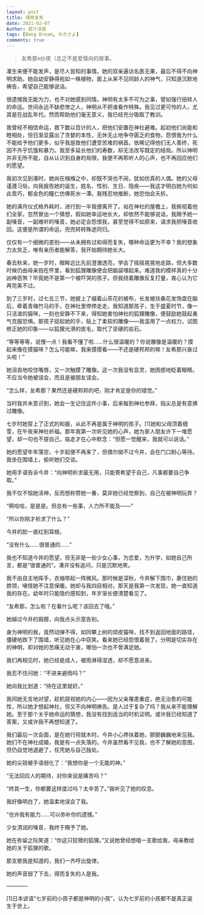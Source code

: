 ```yaml
---
layout: post
title: 得而复失
date: 2021-02-07
Author: 茄汁浇饭 
tags: [Bang Dream, ゆきさよ]
comments: true
---
```


> 友希那x纱夜（总之不是爱情向的故事。

凑生来便不能发声，是尽人皆知的事情。她的双亲遍访名医无果，最后不得不向神明求助。她自幼安静得宛如一株植物，面上从来不见同龄人的神气，只知道沉默地祷告，希望自己能够说话。

很遗憾我无能为力，也不对她感到同情。神明有太多不可为之事，譬如强行扭转人的命运。世间永远不缺悲惨之人，神明从不把谁看作特殊。我见过更可怜的人，尤其是在战乱年代。然而帮助他们毫无意义，我已经充分吸取了教训。

我曾经不相信命运，救下数以百计的人，把他们安置在神社避难。起初他们尚能和睦相处，但日渐显露出了贪婪的本性，无休无止地争夺匮乏的食物，怨恨我为什么不能给予他们更多，似乎我是致他们遭受苦难的祸首。依稀记得他们无人善终，死因不外乎饥饿和暴力。我至多延长他们的寿数，却无法改写既定的结局。所以神明并非无所不能，自从认识到自身的局限，我便不再聆听人的心声，也不再回应他们的愿望。

我初次见到凑时，她尚在襁褓之中，却既不哭也不闹，犹如仿真的人偶。她的父母谨遵习俗，向我报告她的诞生，姓名、性别、生日、隐疾——我这才明白她为何如此乖巧，郁金色的瞳仁仿佛死水一潭。我残忍地推断，她恐怕会夭折。

她的满月仪式格外耗时，进行到一半我便离开了。站在神社的屋檐上，我俯视着他们全家，忽然冒出一个猜想，假如她幸运地长大，却依然不能够说话，我赐予她一副嗓音，一副难听的嗓音，她必定会怨恨我，甚至觉得不如原来，请求我把嗓音收回。这便是所谓的命运，兜兜转转殊途同归。

仅仅有一个细微的差别——从未拥有过和得而复失，哪种命运更为不幸？我的想象力太贫乏，唯有亲历者能解答，我开始期待她长大。

春去秋来，她一岁时，眼眸远比先前澄澈透亮，学会了摇摇晃晃地走路，但大多数时候仍由母亲抱在怀里，看到狐狸雕像便会把脑袋埋起来。难道我的模样真的十分凶神恶煞？毕竟她不是第一个被吓哭的孩子。但我绕着雕像反复打量，衷心认为它再完美不过。

到了三岁时，过七五三节，她披上了缀着山茶花的被布，长发被扶桑花发饰盘在脑后，牵着青梅竹马的手，在神社里停停走走。我知道那孩子，生于盛夏时节，像一只活泼的猫咪，一刻也安静不下来，得知她害怕神社的狐狸雕像，便鼓励她鼓起勇气克服恐惧。那孩子捉起她的手，贴上了柔软的雕像——我滥用了一点权力，试图修正她的印象——以狐狸光滑的皮毛，取代了坚硬的岩石。

“等等等等，说慢一点！我看不懂了啦……什么很温暖的？你说雕像是温暖的？摸起来像在摸猫咪？怎么可能嘛，我来摸摸看——不还是硬邦邦的嘛！友希那兴奋过头啦！”

她沮丧地咬住嘴唇，又一次触摸了雕像。这一次我没有显灵，她困惑地眨着眼睛。不应当令她被误会，而且是被朋友误会。

“怎么样，友希那？果然还是硬邦邦的吧，刚才肯定是你的错觉。”

当时我并未意识到，她会一生记住这件小事，后来每到神社参拜，指尖总是有意拂过雕像。

七岁时她穿上了正式的和服，从此不再是属于神明的孩子。[1]她和父母顶着细雪，在午夜来神社祈福。那年我第一次听见她的心声，她为家人朋友许下一堆愿望，却一句也不提自己，临走才在心中默念：“但愿一觉醒来，我就可以说话。”

她的愿望年年落空，十岁起便不再来了，但偶尔拗不过今井，会在门口耐心等待。我坐在围墙上，偷听她们交谈。

她用手语告诉今井：“向神明祈求最无用，只能寄希望于自己，凡事都要自己争取。”

我不仅不恼她渎神，反而想称赞她一番，莫非她已经觉察到，自己在被神明玩弄？

“啊哈哈，是是是。但总有一些事，人力所不能及——”

“所以你刚才祈求了什么？”

今井的脸一直红到耳根。

“没有什么……很普通的……”

我也不知道今井的愿望，但无非是一些少女心事，为恋爱，为升学，如她自己所言，都是“很普通的”。凑并没有追问，只是沉默地笑。

我不由自主地挥手，衣袖带起一阵微风。那时候是深秋，今井解下围巾，裹住她的脖颈，嗔怪她不注意保暖。她却与我四目相对。那天是我第一次发现，她一直知道我的存在。幼年时只能隐约感知到，年岁渐长便清楚看见了。

“友希那，怎么啦？在看什么呢？该回去了哦。”

她越过今井的肩膀，向我点头示意告别。

身为神明的我，竟然动弹不得，如同攀上树的顽皮猫咪，找不到返回地面的路径，僵硬地跌下了围墙，听见她在心中窃笑。看来她已经怨恨着我了。分明是切实存在的神明，却对她的苦痛无动于衷，哪怕一次也不曾满足她。

我们再相见时，她已经是成人，被雨淋得湿透，却不愿意进来。

我忍不住问她：“不进来避雨吗？”

她向我比划道：“待在这里就好。”

我同她无言地对望，趁机窥视她的内心——因为父亲罹患重症，绝无治愈的可能性，所以她才想起神社，但又不向神明祷告。是人过于复杂了吗？我从来不能理解她。至于那个关乎她命运的猜想，我没有找到适当的时机证明。或许我已经知道了答案，又或许我不再想知道了。

我们最后一次会面，是在她行将就木时。今井小心搀扶着她，颤颤巍巍地来见我。她们不在神社成婚，我是有一点失落的。今井虽然看不见我，也不了解她的意图，但仍自觉地退避了，任凭她与自己独处。

她的尖锐被手语弱化了：“我想你是一个无能的神。”

“无法回应人的期待，对你来说是痛苦吗？”

“终其一生，你都要这样度过吗？太辛苦了。”我听见了她的叹息。

我好像明白了，她温柔地误会了我。

“也许我有能力……可以弥补你的遗憾。”

少女清润的嗓音，我终于赐予了她。

她在弥留之际笑道：“你这只狡猾的狐狸。”又说她曾经想唱一支歌给我，母亲教给她的关于狐狸的歌。

那支歌我是知道的，我们一齐哼出旋律。

她的声音弱了下去，得而复失的人是我。

————

[1]日本谚语“七岁前的小孩子都是神明的小孩”，认为七岁前的小孩都不是真正诞生于世上。